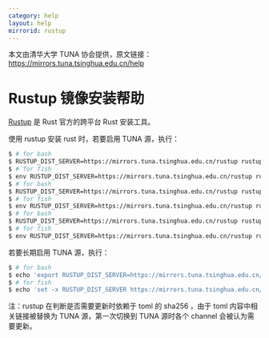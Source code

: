 ```yaml
---
category: help
layout: help
mirrorid: rustup
---
```


本文由清华大学 TUNA 协会提供，原文链接：<https://mirrors.tuna.tsinghua.edu.cn/help>


# Rustup 镜像安装帮助

[Rustup](https://rustup.rs/) 是 Rust 官方的跨平台 Rust 安装工具。

使用 rustup 安装 rust 时，若要启用 TUNA 源，执行：


```bash
$ # for bash
$ RUSTUP_DIST_SERVER=https://mirrors.tuna.tsinghua.edu.cn/rustup rustup install stable # for stable
$ # for fish
$ env RUSTUP_DIST_SERVER=https://mirrors.tuna.tsinghua.edu.cn/rustup rustup install stable # for stable
$ # for bash
$ RUSTUP_DIST_SERVER=https://mirrors.tuna.tsinghua.edu.cn/rustup rustup install nightly # for nightly
$ # for fish
$ env RUSTUP_DIST_SERVER=https://mirrors.tuna.tsinghua.edu.cn/rustup rustup install nightly # for nightly
$ # for bash
$ RUSTUP_DIST_SERVER=https://mirrors.tuna.tsinghua.edu.cn/rustup rustup install nightly-2019-02-15 # for nightly since 2019.02.15
$ # for fish
$ env RUSTUP_DIST_SERVER=https://mirrors.tuna.tsinghua.edu.cn/rustup rustup install nightly-2019-02-15 # for nightly since 2019.02.15
```

若要长期启用 TUNA 源，执行：

```bash
$ # for bash
$ echo 'export RUSTUP_DIST_SERVER=https://mirrors.tuna.tsinghua.edu.cn/rustup' >> ~/.bash_profile
$ # for fish
$ echo 'set -x RUSTUP_DIST_SERVER https://mirrors.tuna.tsinghua.edu.cn/rustup' >> ~/.config/fish/config.fish
```

注：rustup 在判断是否需要更新时依赖于 toml 的 sha256 ，由于 toml 内容中相关链接被替换为 TUNA 源，第一次切换到 TUNA 源时各个 channel 会被认为需要更新。

